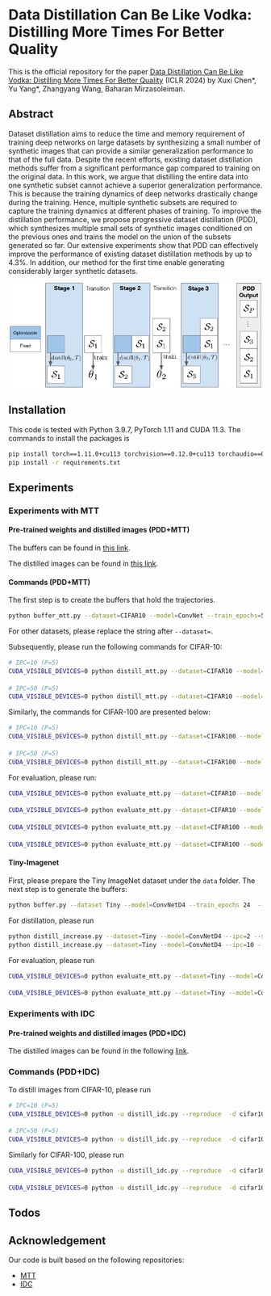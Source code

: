 # Data Distillation Can Be Like Vodka: Distilling More Times For Better Quality

This is the official repository for the paper [Data Distillation Can Be Like Vodka: Distilling More Times For Better Quality](https://openreview.net/forum?id=1NHgmKqOzZ) (ICLR 2024) by Xuxi Chen*, Yu Yang*, Zhangyang Wang, Baharan Mirzasoleiman.

## Abstract

Dataset distillation aims to reduce the time and memory requirement of training deep networks on large datasets by synthesizing a small number of synthetic images that can provide a similar generalization performance to that of the full data. Despite the recent efforts, existing dataset distillation methods suffer from a significant performance gap compared to training on the original data. In this work, we argue that distilling the entire data into one synthetic subset cannot achieve a superior generalization performance. This is because the training dynamics of deep networks drastically change during the training. Hence, multiple synthetic subsets are required to capture the training dynamics at different phases of training. To improve the distillation performance, we propose progressive dataset distillation (PDD), which synthesizes multiple small sets of synthetic images conditioned on the previous ones and trains the model on the union of the subsets generated so far. Our extensive experiments show that PDD can effectively improve the performance of existing dataset distillation methods by up to 4.3%. In addition, our method for the first time enable generating considerably larger synthetic datasets.

![Framework](Figs/conditioning_diagram_stages.png)

## Installation

This code is tested with Python 3.9.7, PyTorch 1.11 and CUDA 11.3. The commands to install the packages is

```bash
pip install torch==1.11.0+cu113 torchvision==0.12.0+cu113 torchaudio==0.11.0 --extra-index-url https://download.pytorch.org/whl/cu113
pip install -r requirements.txt
```

## Experiments

### Experiments with MTT

#### Pre-trained weights and distilled images (PDD+MTT)

The buffers can be found in [this link](https://drive.google.com/drive/folders/1ZKamN6ledxEnmLyya4Mbl57Fu_H1Axb6?usp=sharing).

The distilled images can be found in [this link](https://drive.google.com/drive/folders/1OKnCiKO78-MOuMXRJWGyE3uV69t2kIMV?usp=sharing).

#### Commands (PDD+MTT)

The first step is to create the buffers that hold the trajectories.

```bash
python buffer_mtt.py --dataset=CIFAR10 --model=ConvNet --train_epochs=50 --num_experts=100 --zca --data_path=data
```

For other datasets, please replace the string after `--dataset=`.

Subsequently, please run the following commands for CIFAR-10:

```bash
# IPC=10 (P=5)
CUDA_VISIBLE_DEVICES=0 python distill_mtt.py --dataset=CIFAR10 --model=ConvNet --ipc=2 --syn_steps=50 --expert_epochs=2 --max_start_epoch=5 --zca --lr_img=1000 --lr_lr=1e-07 --lr_teacher=0.01 --num_intervals 5 --root_log_dir logged_files 

# IPC=50 (P=5)
CUDA_VISIBLE_DEVICES=0 python distill_mtt.py --dataset=CIFAR10 --model=ConvNet --ipc=10 --syn_steps=30 --expert_epochs=2 --max_start_epoch=15 --zca --lr_img=1000 --lr_lr=1e-05 --lr_teacher=0.01 --num_intervals 5 --root_log_dir logged_files
```

Similarly, the commands for CIFAR-100 are presented below:

```bash
# IPC=10 (P=5)
CUDA_VISIBLE_DEVICES=0 python distill_mtt.py --dataset=CIFAR100 --model=ConvNet --ipc=2 --syn_steps=20 --expert_epochs=3 --max_start_epoch=20 --zca --lr_img=1000 --lr_lr=1e-05 --lr_teacher=0.01 --num_intervals 5 --root_log_dir logged_files 

# IPC=50 (P=5)
CUDA_VISIBLE_DEVICES=0 python distill_mtt.py --dataset=CIFAR100 --model=ConvNet --ipc=10 --syn_steps=20 --expert_epochs=2 --max_start_epoch=20 --zca --lr_img=1000 --lr_lr=1e-05 --lr_teacher=0.01 --num_intervals 5 --root_log_dir logged_files --batch_syn 512 
```

For evaluation, please run:

```bash
CUDA_VISIBLE_DEVICES=0 python evaluate_mtt.py --dataset=CIFAR10 --model=ConvNet --ipc=2 --syn_steps=50 --expert_epochs=2 --max_start_epoch=5 --zca --lr_img=1000 --lr_lr=1e-07 --lr_teacher=0.01 --num_intervals 5 --num_experts 5 --override_load_path CIFAR10_ConvNet_S_ipc2_max5_syn50_real2_img1000.0_1e-07_0.01_increase_zca --save_path logged_files --epoch_eval_train 500

CUDA_VISIBLE_DEVICES=0 python evaluate_mtt.py --dataset=CIFAR10 --model=ConvNet --ipc=10 --syn_steps=20 --expert_epochs=2 --max_start_epoch=15 --zca --lr_img=1000 --lr_lr=1e-05 --lr_teacher=0.01 --num_intervals 5 --num_experts 5 --override_load_path CIFAR10_ConvNet_S_ipc10_max15_syn30_real2_img1000.0_1e-05_0.01_increase_zca --save_path logged_files --epoch_eval_train 500

CUDA_VISIBLE_DEVICES=0 python evaluate_mtt.py --dataset=CIFAR100 --model=ConvNet --ipc=2 --syn_steps=20 --expert_epochs=3 --max_start_epoch=20 --zca --lr_img=1000 --lr_lr=1e-05 --lr_teacher=0.01 --num_intervals 5 --num_experts 5 --override_load_path CIFAR100_ConvNet_S_ipc2_max20_syn20_real3_img1000.0_1e-05_0.01_increase_zca --save_path logged_files --epoch_eval_train 500

CUDA_VISIBLE_DEVICES=0 python evaluate_mtt.py --dataset=CIFAR100 --model=ConvNet --ipc=10 --syn_steps=20 --expert_epochs=2 --max_start_epoch=20 --zca --lr_img=1000 --lr_lr=1e-05 --lr_teacher=0.01 --num_intervals 5 --num_experts 5 --override_load_path CIFAR100_ConvNet_S_ipc10_max20_syn20_real2_img1000.0_1e-05_0.01_increase_zca --save_path logged_files --epoch_eval_train 500
```

#### Tiny-Imagenet

First, please prepare the Tiny ImageNet dataset under the `data` folder. The next step is to generate the buffers:

```bash
python buffer.py --dataset Tiny --model=ConvNetD4 --train_epochs 24  --data_path data/tiny-imagenet-200
```

For distillation, please run

```bash
python distill_increase.py --dataset=Tiny --model=ConvNetD4 --ipc=2 --syn_steps=20 --expert_epochs=2 --max_start_epoch=20 --lr_img=10000 --lr_lr=1e-04 --lr_teacher=0.01 --num_intervals 5 --data_path data/tiny-imagenet-200 --batch_syn 64 # ipc10
python distill_increase.py --dataset=Tiny --model=ConvNetD4 --ipc=10 --syn_steps=20 --expert_epochs=2 --max_start_epoch=20 --lr_img=10000 --lr_lr=1e-04 --lr_teacher=0.01 --num_intervals 5 --data_path data/tiny-imagenet-200 --batch_syn 64 # ipc50
```

For evaluation, please run

```bash
CUDA_VISIBLE_DEVICES=0 python evaluate_mtt.py --dataset=Tiny --model=ConvNetD4 --ipc=2 --syn_steps=20 --expert_epochs=2 --max_start_epoch=20 --lr_img=10000 --lr_lr=1e-04 --lr_teacher=0.01 --num_intervals 5 --data_path data/tiny-imagenet-200 --num_intervals 5 --override_load_path Tiny_ConvNetD4_S_ipc2_max20_syn20_real2_img10000.0_0.0001_0.01_increase  --epoch_eval_train 500 --save_path logged_files

CUDA_VISIBLE_DEVICES=0 python evaluate_mtt.py --dataset=Tiny --model=ConvNetD4 --ipc=10 --syn_steps=20 --expert_epochs=2 --max_start_epoch=20 --lr_img=10000 --lr_lr=1e-04 --lr_teacher=0.01 --num_intervals 5 --data_path data/tiny-imagenet-200 --num_intervals 5 --override_load_path Tiny_ConvNetD4_S_ipc10_max20_syn20_real2_img10000.0_0.0001_0.01_increase  --epoch_eval_train 500 --save_path logged_files
```

### Experiments with IDC

#### Pre-trained weights and distilled images (PDD+IDC)

The distilled images can be found in the following [link](https://drive.google.com/drive/folders/1uyrRHFt5MX_cnZFKOFJ8ouE_Vtt7_Fg9?usp=sharing).

### Commands (PDD+IDC)

To distill images from CIFAR-10, please run

```bash
# IPC=10 (P=5)
CUDA_VISIBLE_DEVICES=0 python -u distill_idc.py --reproduce  -d cifar10 -f 2 --ipc 2 --data_dir data --tag progressive --start-interval 0 --niter 2000 

# IPC=50 (P=5)
CUDA_VISIBLE_DEVICES=0 python -u distill_idc.py --reproduce  -d cifar10 -f 2 --ipc 10 --data_dir data --tag progressive --start-interval 0 --niter 2000 
```

Similarly for CIFAR-100, please run

```bash
CUDA_VISIBLE_DEVICES=0 python -u distill_idc.py --reproduce  -d cifar100 -f 2 --ipc 2 --data_dir data --tag progressive --start-interval 0 --niter 2000 

CUDA_VISIBLE_DEVICES=0 python -u distill_idc.py --reproduce  -d cifar100 -f 2 --ipc 10 --data_dir data --tag progressive --start-interval 0 --niter 1000 
```

## Todos


## Acknowledgement

Our code is built based on the following repositories:

- [MTT](https://github.com/GeorgeCazenavette/mtt-distillation)
- [IDC](https://github.com/snu-mllab/Efficient-Dataset-Condensation)
